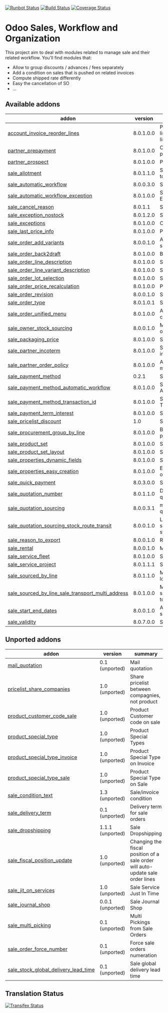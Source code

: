 [![Runbot Status](https://runbot.odoo-community.org/runbot/badge/flat/167/8.0.svg)](https://runbot.odoo-community.org/runbot/repo/github-com-oca-sale-workflow-167)
[![Build Status](https://travis-ci.org/OCA/sale-workflow.svg?branch=8.0)](https://travis-ci.org/OCA/sale-workflow)
[![Coverage Status](https://coveralls.io/repos/OCA/sale-workflow/badge.svg?branch=8.0&service=github)](https://coveralls.io/github/OCA/sale-workflow?branch=8.0)

Odoo Sales, Workflow and Organization
======================================

This project aim to deal with modules related to manage sale and their related workflow. You'll find modules that:

 - Allow to group discounts / advances / fees separately
 - Add a condition on sales that is pushed on related invoices
 - Compute shipped rate differently
 - Easy the cancellation of SO
 - ...

[//]: # (addons)
Available addons
----------------
addon | version | summary
--- | --- | ---
[account_invoice_reorder_lines](account_invoice_reorder_lines/) | 8.0.1.0.0 | Provide a new field on the invoice line form, allowing to manage the lines order.
[partner_prepayment](partner_prepayment/) | 8.0.1.0.0 | Option on partner to set prepayment policy
[partner_prospect](partner_prospect/) | 8.0.1.0.0 | Partner Prospect
[sale_allotment](sale_allotment/) | 8.0.1.1.0 | Separate the shipment according to allotment partner
[sale_automatic_workflow](sale_automatic_workflow/) | 8.0.0.3.0 | Sale Automatic Workflow
[sale_automatic_workflow_exception](sale_automatic_workflow_exception/) | 8.0.1.0.0 | Sale Automatic Workflow Exception
[sale_cancel_reason](sale_cancel_reason/) | 8.0.1.1 | Sale Cancel Reason
[sale_exception_nostock](sale_exception_nostock/) | 8.0.1.2.0 | Sale stock exception
[sale_exceptions](sale_exceptions/) | 8.0.1.0.0 | Custom exceptions on sale order
[sale_last_price_info](sale_last_price_info/) | 8.0.1.0.0 | Product Last Price Info - Sale
[sale_order_add_variants](sale_order_add_variants/) | 8.0.0.1.0 | Add variants from template into sale order
[sale_order_back2draft](sale_order_back2draft/) | 8.0.1.0.0 | Back to draft on sales orders
[sale_order_line_description](sale_order_line_description/) | 8.0.1.0.0 | Sale order line description
[sale_order_line_variant_description](sale_order_line_variant_description/) | 8.0.1.0.0 | Sale order line variant description
[sale_order_lot_selection](sale_order_lot_selection/) | 8.0.1.0.0 | Sale Order Lot Selection
[sale_order_price_recalculation](sale_order_price_recalculation/) | 8.0.1.0.0 | Price recalculation in sales orders
[sale_order_revision](sale_order_revision/) | 8.0.0.1.0 | Sale order revisions
[sale_order_type](sale_order_type/) | 8.0.1.0.1 | Sale Order Types
[sale_order_unified_menu](sale_order_unified_menu/) | 8.0.1.0.0 | Add a menu to show draft and confirmed orders
[sale_owner_stock_sourcing](sale_owner_stock_sourcing/) | 8.0.0.1.0 | Manage stock ownership on sale order lines
[sale_packaging_price](sale_packaging_price/) | 8.0.1.0.0 | Sale Packaging Price
[sale_partner_incoterm](sale_partner_incoterm/) | 8.0.1.0.0 | Set the customer preferred incoterm on each sales order
[sale_partner_order_policy](sale_partner_order_policy/) | 8.0.1.0.0 | Adds customer create invoice method on partner form
[sale_payment_method](sale_payment_method/) | 0.2.1 | Sale Payment Method
[sale_payment_method_automatic_workflow](sale_payment_method_automatic_workflow/) | 8.0.1.0.0 | Sale Payment Method - Automatic Worflow (link module)
[sale_payment_method_transaction_id](sale_payment_method_transaction_id/) | 8.0.1.0.0 | Sale Payment Method - Transaction ID Compatibility
[sale_payment_term_interest](sale_payment_term_interest/) | 8.0.1.0.0 | Sales Payment Term Interests
[sale_pricelist_discount](sale_pricelist_discount/) | 1.0 | Sale Pricelist Discount
[sale_procurement_group_by_line](sale_procurement_group_by_line/) | 8.0.1.0.0 | Base module for multiple procurement group by Sale order
[sale_product_set](sale_product_set/) | 8.0.1.0.0 | Sale product set
[sale_product_set_layout](sale_product_set_layout/) | 8.0.1.0.0 | Sale product set layout
[sale_properties_dynamic_fields](sale_properties_dynamic_fields/) | 8.0.1.0.0 | Sale properties dynamic fields
[sale_properties_easy_creation](sale_properties_easy_creation/) | 8.0.1.0.0 | Easing properties input in sale order line
[sale_quick_payment](sale_quick_payment/) | 8.0.3.0.0 | Sale Quick Payment
[sale_quotation_number](sale_quotation_number/) | 8.0.1.1.0 | Different sequence for sale quotations
[sale_quotation_sourcing](sale_quotation_sourcing/) | 8.0.0.3.1 | manual sourcing of sale quotations
[sale_quotation_sourcing_stock_route_transit](sale_quotation_sourcing_stock_route_transit/) | 8.0.0.1.0 | Link module for sale_quotation_sourcing + stock_route_transit
[sale_reason_to_export](sale_reason_to_export/) | 8.0.0.1.0 | Reason to export in Sales Order
[sale_rental](sale_rental/) | 8.0.0.1.0 | Manage Rental of Products
[sale_service_fleet](sale_service_fleet/) | 8.0.1.0.0 | Sale Service Fleet
[sale_service_project](sale_service_project/) | 8.0.1.1.1 | Sale Service Project
[sale_sourced_by_line](sale_sourced_by_line/) | 8.0.1.1.0 | Multiple warehouse source locations for Sale order
[sale_sourced_by_line_sale_transport_multi_address](sale_sourced_by_line_sale_transport_multi_address/) | 8.0.1.0.0 | Make sale_sourced_by_line and sale_transport_multi_addresswork together
[sale_start_end_dates](sale_start_end_dates/) | 8.0.0.1.0 | Adds start date and end date on sale order lines
[sale_validity](sale_validity/) | 8.0.7.0.0 | Sales Quotation Validity Date

Unported addons
---------------
addon | version | summary
--- | --- | ---
[mail_quotation](mail_quotation/) | 0.1 (unported) | Mail quotation
[pricelist_share_companies](pricelist_share_companies/) | 1.0 (unported) | Share pricelist between compagnies, not product
[product_customer_code_sale](product_customer_code_sale/) | 1.0 (unported) | Product Customer code on sale
[product_special_type](product_special_type/) | 1.0 (unported) | Product Special Types
[product_special_type_invoice](product_special_type_invoice/) | 1.0 (unported) | Product Special Type on Invoice
[product_special_type_sale](product_special_type_sale/) | 1.0 (unported) | Product Special Type on Sale
[sale_condition_text](sale_condition_text/) | 1.3 (unported) | Sale/invoice condition
[sale_delivery_term](sale_delivery_term/) | 0.1 (unported) | Delivery term for sale orders
[sale_dropshipping](sale_dropshipping/) | 1.1.1 (unported) | Sale Dropshipping
[sale_fiscal_position_update](sale_fiscal_position_update/) | 1.0 (unported) | Changing the fiscal position of a sale order will auto-update sale order lines
[sale_jit_on_services](sale_jit_on_services/) | 1.0 (unported) | Sale Service Just In Time
[sale_journal_shop](sale_journal_shop/) | 0.0.1 (unported) | Sale Journal Shop
[sale_multi_picking](sale_multi_picking/) | 0.1 (unported) | Multi Pickings from Sale Orders
[sale_order_force_number](sale_order_force_number/) | 0.1 (unported) | Force sale orders numeration
[sale_stock_global_delivery_lead_time](sale_stock_global_delivery_lead_time/) | 0.1 (unported) | Sale global delivery lead time

[//]: # (end addons)

Translation Status
------------------
[![Transifex Status](https://www.transifex.com/projects/p/OCA-sale-workflow-8-0/chart/image_png)](https://www.transifex.com/projects/p/OCA-sale-workflow-8-0)
